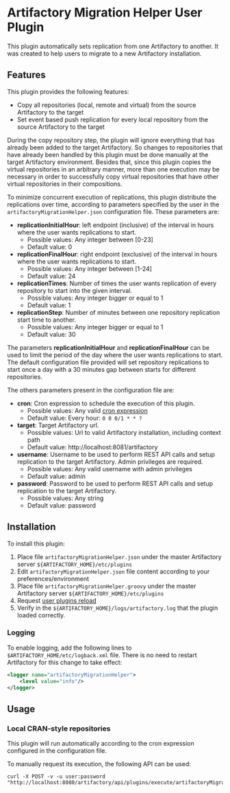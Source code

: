 # Artifactory Migration Helper User Plugin

This plugin automatically sets replication from one Artifactory to another. It was created to help users to migrate to a new Artifactory installation.

## Features

This plugin provides the following features:

- Copy all repositories (local, remote and virtual) from the source Artifactory to the target
- Set event based push replication for every local repository from the source Artifactory to the target

During the copy repository step, the plugin will ignore everything that has already been added to the target Artifactory. So changes to repositories that have already been handled by this plugin must be done manually at the target Artifactory environment. Besides that, since this plugin copies the virtual repositories in an arbitrary manner, more than one execution may be necessary in order to successfully copy virtual repositories that have other virtual repositories in their compositions.

To minimize concurrent execution of replications, this plugin distribute the replications over time, according to parameters specified by the user in the `artifactoryMigrationHelper.json` configuration file. These parameters are:

- **replicationInitialHour**: left endpoint (inclusive) of the interval in hours where the user wants replications to start.
    - Possible values: Any integer between [0-23]
    - Default value: 0
- **replicationFinalHour**: right endpoint (exclusive) of the interval in hours where the user wants replications to start. 
    - Possible values: Any integer between [1-24]
    - Default value: 24
- **replicationTimes**: Number of times the user wants replication of every repository to start into the given interval. 
    - Possible values: Any integer bigger or equal to 1
    - Default value: 1
- **replicationStep**: Number of minutes between one repository replication start time to another. 
    - Possible values: Any integer bigger or equal to 1
    - Default value: 30

The parameters **replicationInitialHour** and **replicationFinalHour** can be used to limit the period of the day where the user wants replications to start. The default configuration file provided will set repository replications to start once a day with a 30 minutes gap between starts for different repositories.

The others parameters present in the configuration file are:

- **cron**: Cron expression to schedule the execution of this plugin.
    - Possible values: Any valid [cron expression](http://www.quartz-scheduler.org/documentation/quartz-1.x/tutorials/crontrigger)
    - Default value: Every hour: `0 0 0/1 * * ?`
- **target**: Target Artifactory url.
    - Possible values: Url to valid Artifactory installation, including context path
    - Default value: http://localhost:8081/artifactory
- **username**: Username to be used to perform REST API calls and setup replication to the target Artifactory. Admin privileges are required.
    - Possible values: Any valid username with admin privileges
    - Default value: admin
- **password**: Password to be used to perform REST API calls and setup replication to the target Artifactory.
    - Possible values: Any string
    - Default value: password

## Installation

To install this plugin:

1. Place file `artifactoryMigrationHelper.json` under the master Artifactory server `${ARTIFACTORY_HOME}/etc/plugins`
2. Edit `artifactoryMigrationHelper.json` file content according to your preferences/environment
3. Place file `artifactoryMigrationHelper.groovy` under the master Artifactory server `${ARTIFACTORY_HOME}/etc/plugins`
4. Request [user plugins reload](https://www.jfrog.com/confluence/display/RTF/Artifactory+REST+API#ArtifactoryRESTAPI-ReloadPlugins)
2. Verify in the `${ARTIFACTORY_HOME}/logs/artifactory.log` that the plugin loaded correctly.

### Logging

To enable logging, add the following lines to `$ARTIFACTORY_HOME/etc/logback.xml` file. There is no need to restart Artifactory for this change to take effect:

```xml
<logger name="artifactoryMigrationHelper">
    <level value="info"/>
</logger>
```

## Usage

### Local CRAN-style repositories

This plugin will run automatically according to the cron expression configured in the configuration file.

To manually request its execution, the following API can be used:

```
curl -X POST -v -u user:password "http://localhost:8080/artifactory/api/plugins/execute/artifactoryMigrationSetup"`
```
